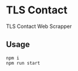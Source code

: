 # TLS Contact
                                                                                                                  
TLS Contact Web Scrapper

## Usage
    npm i
    npm run start
